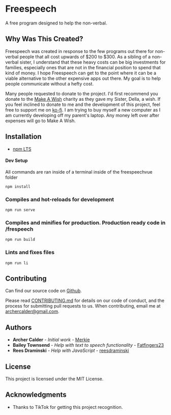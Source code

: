# Freespeech

A free program designed to help the non-verbal.

## Why Was This Created?

Freespeech was created in response to the few programs out there for non-verbal people that all cost upwards of $200 to $300. As a sibling of a non-verbal sister, I understand that these heavy costs can be big investments for families, especially ones that are not in the financial position to spend that kind of money. I hope Freespeech can get to the point where it can be a viable alternative to the other expensive apps out there. My goal is to help people communicate without a hefty cost.

Many people requested to donate to the project. I'd first recommend you donate to the [Make A Wish](https://secure2.wish.org/site/SPageServer?pagename=donate_now&chid=100-000) charity as they gave my Sister, Della, a wish. If you feel inclined to donate to me and the development of this project, feel free to support me on [ko-fi](https://ko-fi.com/merkie). I am trying to buy myself a new computer as I am currently developing off my parent's laptop. Any money left over after expenses will go to Make A Wish.


## Installation

* [npm LTS](https://nodejs.org/en/)

#### Dev Setup
All commands are ran inside of a terminal inside of the freespeechvue folder
```
npm install
```

### Compiles and hot-reloads for development
```
npm run serve
```

### Compiles and minifies for production. Production ready code in /frespeech
```
npm run build
```

### Lints and fixes files
```
npm run li
``` 

## Contributing

Can find our source code on [Github](https://github.com/Merkie/freespeech).

Please read [CONTRIBUTING.md](CONTRIBUTING.md) for details on our code of conduct, and the process for submitting pull requests to us. When contributing, email me at archercalder@gmail.com.

## Authors

* **Archer Calder** - *Initial work* - [Merkie](https://github.com/Merkie)
* **Bailey Townsend** - *Help with text to speech functionality* - [Fatfingers23](https://github.com/fatfingers23)
* **Rees Draminski** - *Help with JavaScript* - [reesdraminski](https://github.com/reesdraminski)

## License

This project is licensed under the MIT License.

## Acknowledgments

* Thanks to TikTok for getting this project recognition.

